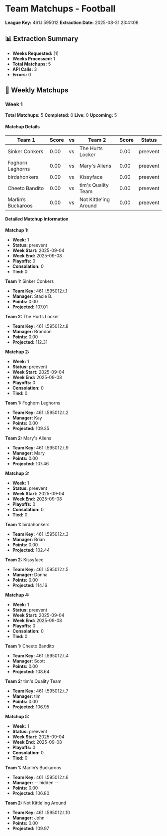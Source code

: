 # Team Matchups - Football
**League Key:** 461.l.595012
**Extraction Date:** 2025-08-31 23:41:08

## 📊 Extraction Summary
- **Weeks Requested:** [1]
- **Weeks Processed:** 1
- **Total Matchups:** 5
- **API Calls:** 3
- **Errors:** 0

## 🏈 Weekly Matchups
### Week 1
**Total Matchups:** 5
**Completed:** 0
**Live:** 0
**Upcoming:** 5

#### Matchup Details
| Team 1 | Score | vs | Team 2 | Score | Status |
|--------|-------|----|--------|-------|--------|
| Sinker Conkers | 0.00 | vs | The Hurts Locker | 0.00 | preevent |
| Foghorn Leghorns | 0.00 | vs | Mary's Aliens | 0.00 | preevent |
| birdahonkers | 0.00 | vs | Kissyface | 0.00 | preevent |
| Cheeto Bandito | 0.00 | vs | tim's Quality Team | 0.00 | preevent |
| Marlin’s Buckaroos | 0.00 | vs | Not Kittle'ing Around | 0.00 | preevent |

#### Detailed Matchup Information
**Matchup 1:**
- **Week:** 1
- **Status:** preevent
- **Week Start:** 2025-09-04
- **Week End:** 2025-09-08
- **Playoffs:** 0
- **Consolation:** 0
- **Tied:** 0

**Team 1:** Sinker Conkers
- **Team Key:** 461.l.595012.t.1
- **Manager:** Stacie B.
- **Points:** 0.00
- **Projected:** 107.01

**Team 2:** The Hurts Locker
- **Team Key:** 461.l.595012.t.8
- **Manager:** Brandon
- **Points:** 0.00
- **Projected:** 112.31

**Matchup 2:**
- **Week:** 1
- **Status:** preevent
- **Week Start:** 2025-09-04
- **Week End:** 2025-09-08
- **Playoffs:** 0
- **Consolation:** 0
- **Tied:** 0

**Team 1:** Foghorn Leghorns
- **Team Key:** 461.l.595012.t.2
- **Manager:** Kay
- **Points:** 0.00
- **Projected:** 109.35

**Team 2:** Mary's Aliens
- **Team Key:** 461.l.595012.t.9
- **Manager:** Mary
- **Points:** 0.00
- **Projected:** 107.46

**Matchup 3:**
- **Week:** 1
- **Status:** preevent
- **Week Start:** 2025-09-04
- **Week End:** 2025-09-08
- **Playoffs:** 0
- **Consolation:** 0
- **Tied:** 0

**Team 1:** birdahonkers
- **Team Key:** 461.l.595012.t.3
- **Manager:** Brian
- **Points:** 0.00
- **Projected:** 102.44

**Team 2:** Kissyface
- **Team Key:** 461.l.595012.t.5
- **Manager:** Donna
- **Points:** 0.00
- **Projected:** 114.16

**Matchup 4:**
- **Week:** 1
- **Status:** preevent
- **Week Start:** 2025-09-04
- **Week End:** 2025-09-08
- **Playoffs:** 0
- **Consolation:** 0
- **Tied:** 0

**Team 1:** Cheeto Bandito
- **Team Key:** 461.l.595012.t.4
- **Manager:** Scott
- **Points:** 0.00
- **Projected:** 108.64

**Team 2:** tim's Quality Team
- **Team Key:** 461.l.595012.t.7
- **Manager:** tim
- **Points:** 0.00
- **Projected:** 106.95

**Matchup 5:**
- **Week:** 1
- **Status:** preevent
- **Week Start:** 2025-09-04
- **Week End:** 2025-09-08
- **Playoffs:** 0
- **Consolation:** 0
- **Tied:** 0

**Team 1:** Marlin’s Buckaroos
- **Team Key:** 461.l.595012.t.6
- **Manager:** -- hidden --
- **Points:** 0.00
- **Projected:** 106.80

**Team 2:** Not Kittle'ing Around
- **Team Key:** 461.l.595012.t.10
- **Manager:** John
- **Points:** 0.00
- **Projected:** 109.97
